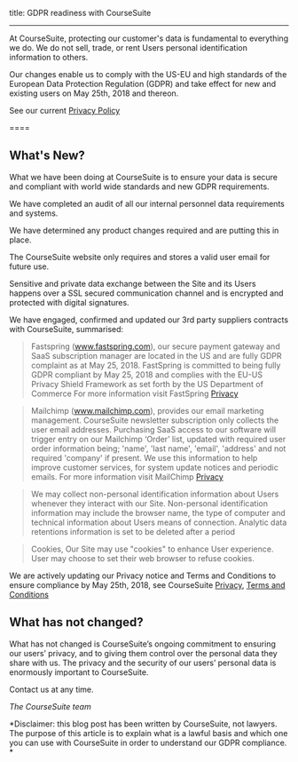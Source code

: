 title: GDPR readiness with CourseSuite

----

At CourseSuite, protecting our customer's data is fundamental to everything we do. We do not sell, trade, or rent Users personal identification information to others.
  
Our changes enable us to comply with the US-EU and high standards of the European Data Protection Regulation (GDPR) and take effect for new and existing users on May 25th, 2018 and thereon.

See our current [Privacy Policy](https://www.coursesuite.ninja/content/privacy)



====

## What's New?

What we have been doing at CourseSuite is to ensure your data is secure and compliant with world wide standards and new GDPR requirements.

We have completed an audit of all our internal personnel data requirements and systems.

We have determined any product changes required and are putting this in place.

The CourseSuite website only requires and stores a valid user email for future use.  

Sensitive and private data exchange between the Site and its Users happens over a SSL secured communication channel and is encrypted and protected with digital signatures.

We have engaged, confirmed and updated our 3rd party suppliers contracts with CourseSuite, summarised:

> Fastspring (www.fastspring.com), our secure payment gateway and SaaS subscription manager are located in the US and are fully GDPR complaint as at May 25, 2018. FastSpring is committed to being fully GDPR compliant by May 25, 2018 and complies with the EU-US Privacy Shield Framework as set forth by the US Department of Commerce
For more information visit FastSpring [Privacy](https://fastspring.com/privacy/)

> Mailchimp (www.mailchimp.com), provides our email marketing management. CourseSuite newsletter subscription only collects the user email addresses. Purchasing SaaS access to our software will trigger entry on our Mailchimp ‘Order’ list, updated with required user order information being; 'name', 'last name', 'email', 'address' and not required 'company' if present. We use this information to help improve customer services, for system update notices and periodic emails.
> For more information visit MailChimp [Privacy](https://mailchimp.com/legal/privacy/)
 
> We may collect non-personal identification information about Users whenever they interact with our Site. Non-personal identification information may include the browser name, the type of computer and technical information about Users means of connection. Analytic data retentions information is set to be deleted after a period  
 
> Cookies, Our Site may use "cookies" to enhance User experience. User may choose to set their web browser to refuse cookies.
 
We are actively updating our Privacy notice and Terms and Conditions to ensure compliance by May 25th, 2018, see CourseSuite  [Privacy](https://www.coursesuite.ninja/content/privacy), [Terms and Conditions](https://www.coursesuite.ninja/content/terms)

## What has not changed?
What has not changed is CourseSuite’s ongoing commitment to ensuring our users’ privacy, and to giving them control over the personal data they share with us. The privacy and the security of our users’ personal data is enormously important to CourseSuite. 

Contact us at any time. 

*The CourseSuite team*
 
*Disclaimer: this blog post has been written by CourseSuite, not lawyers. The purpose of this article is to explain what is a lawful basis and which one you can use with CourseSuite in order to understand our GDPR compliance. *

